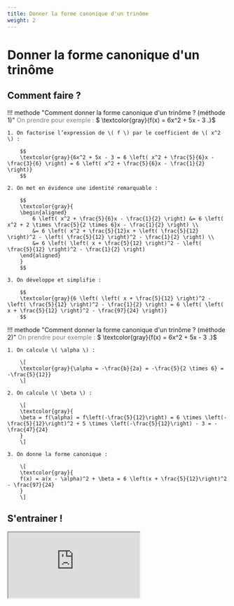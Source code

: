 ```yaml
---
title: Donner la forme canonique d'un trinôme
weight: 2
---
```


# Donner la forme canonique d'un trinôme

## Comment faire ?

!!! methode "Comment donner la forme canonique d'un trinôme ? (méthode 1)"
    <span style="color: gray;">On prendre pour exemple : </span> $ \textcolor{gray}{f(x) = 6x^2 + 5x - 3 .}$

    1. On factorise l’expression de \( f \) par le coefficient de \( x^2 \) :

        $$
        \textcolor{gray}{6x^2 + 5x - 3 = 6 \left( x^2 + \frac{5}{6}x - \frac{3}{6} \right) = 6 \left( x^2 + \frac{5}{6}x - \frac{1}{2} \right)}
        $$

    2. On met en évidence une identité remarquable :

        $$
        \textcolor{gray}{
        \begin{aligned}
            6 \left( x^2 + \frac{5}{6}x - \frac{1}{2} \right) &= 6 \left( x^2 + 2 \times \frac{5}{2 \times 6}x - \frac{1}{2} \right) \\
            &= 6 \left( x^2 + \frac{5}{12}x + \left( \frac{5}{12} \right)^2 - \left( \frac{5}{12} \right)^2 - \frac{1}{2} \right) \\
            &= 6 \left( \left( x + \frac{5}{12} \right)^2 - \left( \frac{5}{12} \right)^2 - \frac{1}{2} \right)
        \end{aligned}
        }
        $$

    3. On développe et simplifie :

        $$
        \textcolor{gray}{6 \left( \left( x + \frac{5}{12} \right)^2 - \left( \frac{5}{12} \right)^2 - \frac{1}{2} \right) = 6 \left( \left( x + \frac{5}{12} \right)^2 - \frac{97}{24} \right)}
        $$

!!! methode "Comment donner la forme canonique d'un trinôme ? (méthode 2)"
    <span style="color: gray;">On prendre pour exemple : </span> $ \textcolor{gray}{f(x) = 6x^2 + 5x - 3 .}$

    1. On calcule \( \alpha \) :

        \[
        \textcolor{gray}{\alpha = -\frac{b}{2a} = -\frac{5}{2 \times 6} = -\frac{5}{12}}
        \]

    2. On calcule \( \beta \) :

        \[
        \textcolor{gray}{
        \beta = f(\alpha) = f\left(-\frac{5}{12}\right) = 6 \times \left(-\frac{5}{12}\right)^2 + 5 \times \left(-\frac{5}{12}\right) - 3 = -\frac{47}{24}
        }
        \]

    3. On donne la forme canonique :

        \[
        \textcolor{gray}{
        f(x) = a(x - \alpha)^2 + \beta = 6 \left(x + \frac{5}{12}\right)^2 - \frac{97}{24}
        }
        \]

## S'entrainer !

<iframe src="https://coopmaths.fr/alea/?EEEE2e0a294917eb12d612d50f22272e13461dc313fa132b2b1614bb272e13350f1c272e132b263127b6182b2eb21db72e3627c127cb277b27c817e81336133512d20f2d29592a7617f92bab2b3e2c942a7211132baf2ada111026332bab29562dfa11110e8714c715d22b042da329530e8714d813f2139e19dd2ada002e" class="exerciseur" allowfullscreen></iframe>